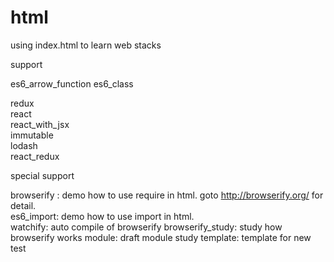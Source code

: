 # html
using index.html to learn web stacks

support

es6_arrow_function
es6_class

redux  
react  
react_with_jsx  
immutable  
lodash  
react_redux

special support

browserify : demo how to use require in html. goto http://browserify.org/ for detail.  
es6_import: demo how to use import in html.  
watchify: auto compile of browserify
browserify_study: study how browserify works
module: draft module study
template: template for new test

